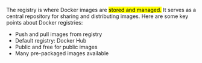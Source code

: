 The registry is where Docker images are <mark class="hltr-yellow">stored and managed.</mark> It serves as a central repository for sharing and distributing images. Here are some key points about Docker registries:

- Push and pull images from registry
- Default registry: Docker Hub
- Public and free for public images
- Many pre-packaged images available